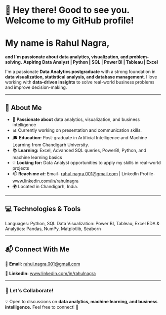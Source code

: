 # 👋 Hey there! Good to see you. Welcome to my GitHub profile!
# My name is Rahul Nagra, 
**and I'm passionate about data analytics, visualization, and problem-solving.**
**Aspiring Data Analyst | Python | SQL | Power BI | Tableau | Excel**  

I'm a passionate **Data Analytics postgraduate** with a strong foundation in **data visualization, statistical analysis, and database management**. I love working with **data-driven insights** to solve real-world business problems and improve decision-making.  

---
## 🔹 About Me  

- 🎯 **Passionate about** data analytics, visualization, and business intelligence  
- 📊 Currently working on presentation and communication skills.  
- 🎓 **Education:** Post-graduate in Artificial Intelligence and Machine Learning from Chandigarh University.  
- 📚 **Learning:** Excel, Advanced SQL queries, PowerBI, Python, and machine learning basics  
- 💡 **Looking for:** Data Analyst opportunities to apply my skills in real-world projects  
- 📫 **Reach me at:** Email- rahul.nagra.001@gmail.com | LinkedIn Profile- www.linkedin.com/in/rahulnagra
- 🌍 Located in Chandigarh, India.
---

## 💻 Technologies & Tools  
Languages: Python, SQL
Data Visualization: Power BI, Tableau, Excel
EDA & Analytics: Pandas, NumPy, Matplotlib, Seaborn

---
## 📬 Connect With Me  

📧 **Email:** rahul.nagra.001@gmail.com

💼 **LinkedIn:** www.linkedin.com/in/rahulnagra  

---

### 🎯 **Let's Collaborate!**  
💡 Open to discussions on **data analytics, machine learning, and business intelligence.** Feel free to connect! 🚀  

